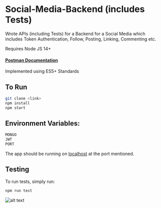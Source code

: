 # Social-Media-Backend (includes Tests)

Wrote APIs (including Tests) for a Backend for a Social Media which includes Token Authentication, Follow, Posting, Linking, Commenting etc.

Requires Node JS 14+

#### [Postman Documentation](https://documenter.getpostman.com/view/16265497/2s93JzLg5d)

Implemented using ES5+ Standards
## To Run
```sh
git clone <link>
npm install
npm start
```

## Environment Variables:

```sh
MONGO
JWT
PORT
```

The app should be running on [localhost](http://localhost/) at the port mentioned.

## Testing
To run tests, simply run:
```sh
npm run test
```

![alt text](https://user-images.githubusercontent.com/63954010/226123103-49a5448d-15ef-4b30-9d1b-df8f6235cb4d.png)
